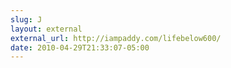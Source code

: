 ```yaml
---
slug: J
layout: external
external_url: http://iampaddy.com/lifebelow600/
date: 2010-04-29T21:33:07-05:00
---
```

